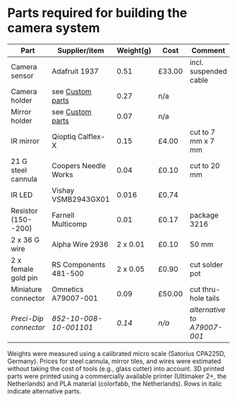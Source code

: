 # Parts required for building the camera system

| **Part** | **Supplier/item** | **Weight(g)** | **Cost** | **Comment** |
| -------- | ----------------- | ------------- | -------- | ----------- |
Camera sensor | Adafruit 1937 | 0.51 | £33.00 | incl. suspended cable |
Camera holder | see [Custom parts](building_instructions.md) | 0.27 | n/a |
Mirror holder | see [Custom parts](building_instructions.md) | 0.07 | n/a |
IR mirror | Qioptiq Calflex-X | 0.15 | £4.00 | cut to 7 mm x 7 mm |
21 G steel cannula | Coopers Needle Works | 0.04 | £0.10 | cut to 20 mm |
IR LED | Vishay VSMB2943GX01 | 0.016 | £0.74 | |
Resistor (150--200) | Farnell Multicomp | 0.01 | £0.17 | package 3216 |
2 x 36 G wire | Alpha Wire 2936 | 2 x 0.01 | £0.10 | 50 mm |
2 x female gold pin | RS Components 481-500 | 2 x 0.05 | £0.90 | cut solder pot |
Miniature connector | Omnetics A79007-001 | 0.09 | £50.00 | cut thru-hole tails |
*Preci-Dip connector* | *852-10-008-10-001101* | *0.14* | *n/a* | *alternative to A79007-001* |

Weights were measured using a calibrated micro scale (Satorius CPA225D, Germany). Prices for steel cannula, mirror tiles, and wires were estimated without taking the cost of tools (e.g., glass cutter) into account. 3D printed parts were printed using a commercially available printer (Ultimaker 2+, the Netherlands) and PLA material (colorfabb, the Netherlands). Rows in italic indicate alternative parts.

